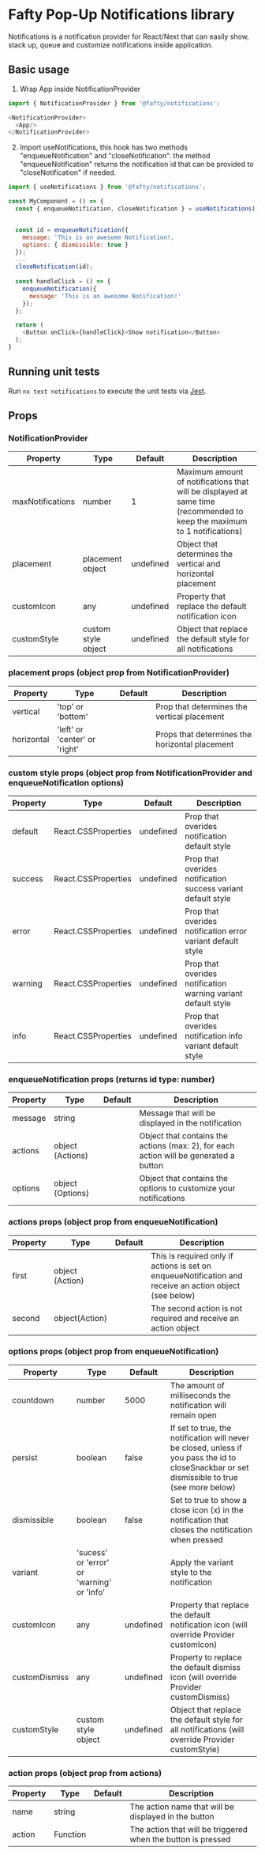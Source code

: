 # Fafty Pop-Up Notifications library

Notifications is a notification provider for React/Next that can easily show, stack up, queue and customize notifications inside application.

## Basic usage

1) Wrap App inside NotificationProvider
```javascript
import { NotificationProvider } from '@fafty/notifications';

<NotificationProvider>
  <App/>
</NotificationProvider>
```

2) Import useNotifications, this hook has two methods "enqueueNotification" and "closeNotification". the method "enqueueNotification" returns the notification id that can be provided to "closeNotification" if needed.
```javascript
import { useNotifications } from '@fafty/notifications';

const MyComponent = () => {
  const { enqueueNotification, closeNotification } = useNotifications()


  const id = enqueueNotification({
    message: 'This is an awesome Notification!,
    options: { dismissible: true }
  });
  ...
  closeNotification(id);
 
  const handleClick = () => {
    enqueueNotification({
      message: 'This is an awesome Notification!'
    });
  };

  return (
    <Button onClick={handleClick}>Show notification</Button>
  );
}
```


## Running unit tests

Run `nx test notifications` to execute the unit tests via [Jest](https://jestjs.io).


## Props

### NotificationProvider
| Property  |  Type | Default | Description |
| ------------------- | ------------------- | ------------------- | ------------------- |
| maxNotifications | number | 1 | Maximum amount of notifications that will be displayed at same time (recommended to keep the maximum to 1 notifications) |
| placement | placement object | undefined | Object that determines the vertical and horizontal placement |
| customIcon | any | undefined | Property that replace the default notification icon |
| customStyle | custom style object | undefined | Object that replace the default style for all notifications |

### placement props (object prop from NotificationProvider)
| Property  |  Type | Default | Description |
| ------------------- | ------------------- | ------------------- | ------------------- |
| vertical | 'top' or 'bottom' | | Prop that determines the vertical placement |
| horizontal | 'left' or 'center' or 'right' |  | Props that determines the horizontal placement |

### custom style props (object prop from NotificationProvider and enqueueNotification options)
| Property  |  Type | Default | Description |
| ------------------- | ------------------- | ------------------- | ------------------- |
| default | React.CSSProperties | undefined | Prop that overides notification default style |
| success | React.CSSProperties | undefined | Prop that overides notification success variant default style |
| error | React.CSSProperties | undefined | Prop that overides notification error variant default style |
| warning | React.CSSProperties | undefined | Prop that overides notification warning variant default style |
| info | React.CSSProperties | undefined | Prop that overides notification info variant default style |

### enqueueNotification props (returns id type: number)
| Property  |  Type | Default | Description |
| ------------------- | ------------------- | ------------------- | ------------------- |
|  message |  string |  |  Message that will be displayed in the notification |
|  actions |  object (Actions) |  |  Object that contains the actions (max: 2), for each action will be generated a button |
|  options |  object (Options) |  |  Object that contains the options to customize your notifications |

### actions props (object prop from enqueueNotification)
| Property  |  Type | Default | Description |
| ------------------- | ------------------- | ------------------- | ------------------- |
|  first |  object (Action)|  | This is required only if actions is set on enqueueNotification and receive an action object (see below) |
|  second |  object(Action) |  | The second action is not required and receive an action object |

### options props (object prop from enqueueNotification)
| Property  |  Type | Default | Description |
| ------------------- | ------------------- | ------------------- | ------------------- |
| countdown |  number | 5000 | The amount of milliseconds the notification will remain open |
| persist | boolean | false | If set to true, the notification will never be closed, unless if you pass the id to closeSnackbar or set dismissible to true (see more below) |
| dismissible | boolean | false | Set to true to show a close icon (x) in the notification that closes the notification when pressed|
| variant |  'sucess' or 'error' or 'warning' or 'info' | | Apply the variant style to the notification |
| customIcon | any | undefined | Property that replace the default notification icon (will override Provider customIcon) |
| customDismiss | any | undefined | Property to replace the default dismiss icon (will override Provider customDismiss) |
| customStyle | custom style object | undefined | Object that replace the default style for all notifications (will override Provider customStyle) |

### action props (object prop from actions)
| Property  |  Type | Default | Description |
| ------------------- | ------------------- | ------------------- | ------------------- |
|  name |  string|  | The action name that will be displayed in the button |
|  action |  Function |  | The action that will be triggered when the button is pressed |
